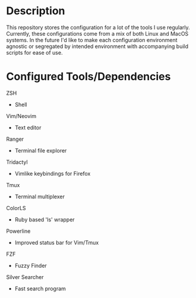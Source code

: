 # Description
This repository stores the configuration for a lot of the tools I use regularly. Currently,
these configurations come from a mix of both Linux and MacOS systems. In the future I'd
like to make each configuration environment agnostic or segregated by intended
environment with accompanying build scripts for ease of use.

# Configured Tools/Dependencies
ZSH
- Shell

Vim/Neovim
- Text editor

Ranger
- Terminal file explorer

Tridactyl
- Vimlike keybindings for Firefox

Tmux
- Terminal multiplexer

ColorLS
- Ruby based 'ls' wrapper

Powerline
- Improved status bar for Vim/Tmux

FZF
- Fuzzy Finder

Silver Searcher
- Fast search program
